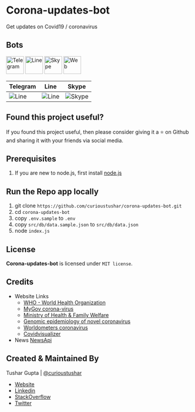 
# Corona-updates-bot
Get updates on Covid19 / coronavirus

## Bots

<a href="https://t.me/corona_india_info_bot"> <img src="https://dev.botframework.com/client/images/channels/icons/telegram.png" width="48" alt="Telegram"></a>  <a href="https://line.me/R/ti/p/%40399oobmw"> <img src="https://dev.botframework.com/client/images/channels/icons/line.png" width="48" alt="Line"></a> <a href="https://join.skype.com/bot/591a3a86-a08a-4139-9c1f-71c958351812">  <img src="https://dev.botframework.com/client/images/channels/icons/skype.png" width="48" alt="Skype"></a>  <a href="http://covid19-info.ml/"> <img src="https://dev.botframework.com/client/images/channels/icons/webchat.png" width="48" alt="Web"></a>


| Telegram | Line | Skype |
| --- | -- | --- |
|<img src="https://i.imgur.com/cApU2ex.gif" alt="Line"> | <img src="https://i.imgur.com/tN97ofM.gif" alt="Line"> | <img src="https://i.imgur.com/cApU2ex.gif" alt="Skype"> |


## Found this project useful?

If you found this project useful, then please consider giving it a ⭐️ on Github and sharing it with your friends via social media.

## Prerequisites

1. If you are new to node.js, first install [node.js](https://nodejs.org/en/)

## Run the Repo app locally

1. git clone `https://github.com/curioustushar/corona-updates-bot.git`
2. cd `corona-updates-bot`
3. copy `.env.sample` to `.env` 
4. copy `src/db/data.sample.json` to `src/db/data.json` 
4. node `index.js`

## License

**Corona-updates-bot** is licensed under `MIT license`.

## Credits
* Website Links
    * [WHO - World Health Organization](https://www.who.int)
    * [MyGov corona-virus](https://www.mygov.in/covid-19/)
    * [Ministry of Health & Family Welfare](https://www.mohfw.gov.in/)
    * [Genomic epidemiology of novel coronavirus](https://nextstrain.org/ncov?l=radial)
    * [Worldometers coronavirus](https://www.worldometers.info/coronavirus/)
    * [Covidvisualizer](https://www.covidvisualizer.com/)
* News [NewsApi](https://newsapi.org/)

## Created & Maintained By

Tushar Gupta | [@curioustushar](https://github.com/curioustushar)

* [Website](http://curioustushar.com/)
* [Linkedin](https://www.linkedin.com/in/curioustushar/)
* [StackOverflow](https://stackoverflow.com/users/2224265/tushar-gupta-curioustushar)
* [Twitter](https://twitter.com/curioustushar)
